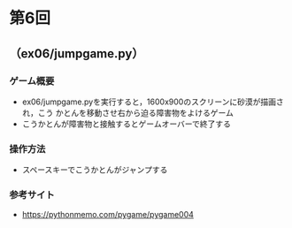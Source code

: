 # 第6回
## （ex06/jumpgame.py）
### ゲーム概要
- ex06/jumpgame.pyを実行すると，1600x900のスクリーンに砂漠が描画され，こう
かとんを移動させ右から迫る障害物をよけるゲーム
- こうかとんが障害物と接触するとゲームオーバーで終了する
### 操作方法
- スペースキーでこうかとんがジャンプする
### 参考サイト
- https://pythonmemo.com/pygame/pygame004